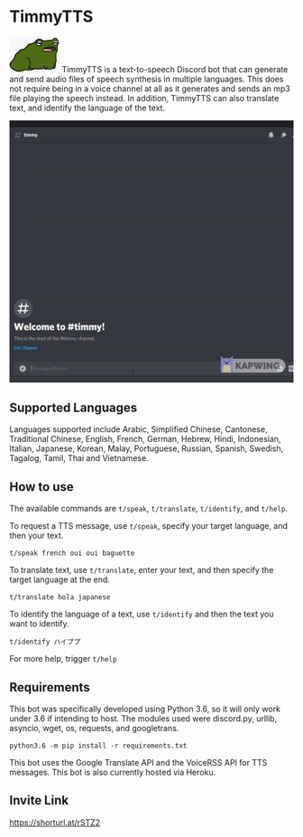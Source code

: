 # TimmyTTS
![toad](toad.png)
TimmyTTS is a text-to-speech Discord bot that can generate and send audio files of speech synthesis in multiple languages. This does not require being in a voice channel at all as it generates and sends an mp3 file playing the speech instead. In addition, TimmyTTS can also translate text, and identify the language of the text. 

![demo](timmydemo.gif)

## Supported Languages
Languages supported include Arabic, Simplified Chinese, Cantonese, Traditional Chinese, English, French, German, Hebrew, Hindi, Indonesian, Italian, Japanese, Korean, Malay, Portuguese, Russian, Spanish, Swedish, Tagalog, Tamil, Thai and Vietnamese.

## How to use
The available commands are `t/speak`, `t/translate`, `t/identify`, and `t/help`. 

To request a TTS message, use `t/speak`, specify your target language, and then your text.
```
t/speak french oui oui baguette
```

To translate text, use `t/translate`, enter your text, and then specify the target language at the end.
```
t/translate hola japanese
```

To identify the language of a text, use `t/identify` and then the text you want to identify.
```
t/identify ハイププ
```

For more help, trigger `t/help`

## Requirements
This bot was specifically developed using Python 3.6, so it will only work under 3.6 if intending to host. The modules used were discord.py, urllib, asyncio, wget, os, requests, and googletrans. 

```
python3.6 -m pip install -r requirements.txt
```

This bot uses the Google Translate API and the VoiceRSS API for TTS messages. This bot is also currently hosted via Heroku. 

## Invite Link
https://shorturl.at/rSTZ2
